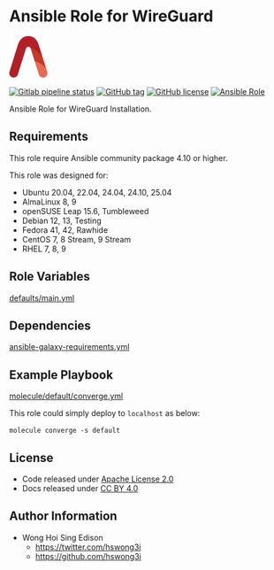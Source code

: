 # Ansible Role for WireGuard

<a href="https://alvistack.com" title="AlviStack" target="_blank"><img src="/alvistack.svg" height="75" alt="AlviStack"></a>

[![Gitlab pipeline status](https://img.shields.io/gitlab/pipeline/alvistack/ansible-role-wireguard/master)](https://gitlab.com/alvistack/ansible-role-wireguard/-/pipelines)
[![GitHub tag](https://img.shields.io/github/tag/alvistack/ansible-role-wireguard.svg)](https://github.com/alvistack/ansible-role-wireguard/tags)
[![GitHub license](https://img.shields.io/github/license/alvistack/ansible-role-wireguard.svg)](https://github.com/alvistack/ansible-role-wireguard/blob/master/LICENSE)
[![Ansible Role](https://img.shields.io/badge/galaxy-alvistack.wireguard-blue.svg)](https://galaxy.ansible.com/alvistack/wireguard)

Ansible Role for WireGuard Installation.

## Requirements

This role require Ansible community package 4.10 or higher.

This role was designed for:

- Ubuntu 20.04, 22.04, 24.04, 24.10, 25.04
- AlmaLinux 8, 9
- openSUSE Leap 15.6, Tumbleweed
- Debian 12, 13, Testing
- Fedora 41, 42, Rawhide
- CentOS 7, 8 Stream, 9 Stream
- RHEL 7, 8, 9

## Role Variables

[defaults/main.yml](defaults/main.yml)

## Dependencies

[ansible-galaxy-requirements.yml](ansible-galaxy-requirements.yml)

## Example Playbook

[molecule/default/converge.yml](molecule/default/converge.yml)

This role could simply deploy to `localhost` as below:

    molecule converge -s default

## License

- Code released under [Apache License 2.0](LICENSE)
- Docs released under [CC BY 4.0](http://creativecommons.org/licenses/by/4.0/)

## Author Information

- Wong Hoi Sing Edison
  - <https://twitter.com/hswong3i>
  - <https://github.com/hswong3i>
